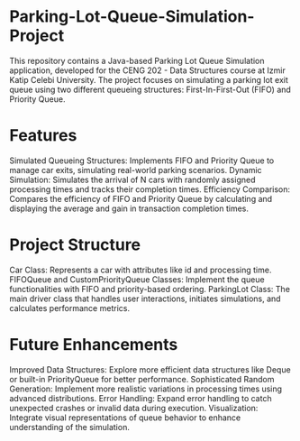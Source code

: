 # Parking-Lot-Queue-Simulation-Project
This repository contains a Java-based Parking Lot Queue Simulation application, developed for the CENG 202 - Data Structures course at Izmir Katip Celebi University. The project focuses on simulating a parking lot exit queue using two different queueing structures: First-In-First-Out (FIFO) and Priority Queue.

# Features
Simulated Queueing Structures: Implements FIFO and Priority Queue to manage car exits, simulating real-world parking scenarios.
Dynamic Simulation: Simulates the arrival of N cars with randomly assigned processing times and tracks their completion times.
Efficiency Comparison: Compares the efficiency of FIFO and Priority Queue by calculating and displaying the average and gain in transaction completion times.

# Project Structure
Car Class: Represents a car with attributes like id and processing time.
FIFOQueue and CustomPriorityQueue Classes: Implement the queue functionalities with FIFO and priority-based ordering.
ParkingLot Class: The main driver class that handles user interactions, initiates simulations, and calculates performance metrics.

# Future Enhancements
Improved Data Structures: Explore more efficient data structures like Deque or built-in PriorityQueue for better performance.
Sophisticated Random Generation: Implement more realistic variations in processing times using advanced distributions.
Error Handling: Expand error handling to catch unexpected crashes or invalid data during execution.
Visualization: Integrate visual representations of queue behavior to enhance understanding of the simulation.
